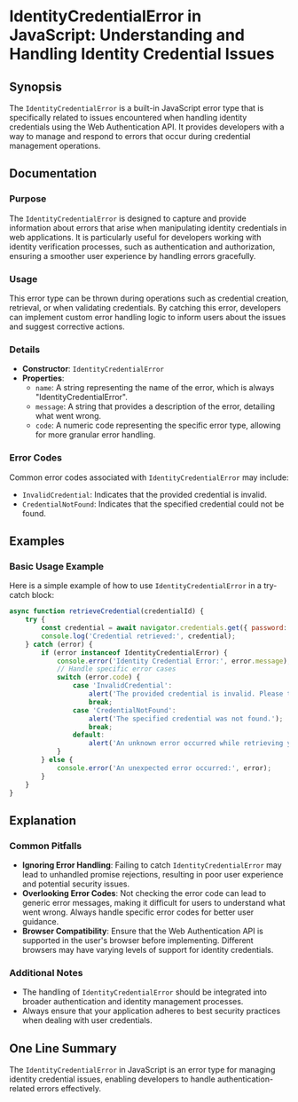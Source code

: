 <!--
Meta Description: # IdentityCredentialError in JavaScript: Understanding and Handling Identity Credential Issues ## Synopsis The `IdentityCredentialError` is a built-in...
Meta Keywords: error, credential, identitycredentialerror, identity, handling
-->

# IdentityCredentialError in JavaScript: Understanding and Handling Identity Credential Issues

## Synopsis
The `IdentityCredentialError` is a built-in JavaScript error type that is specifically related to issues encountered when handling identity credentials using the Web Authentication API. It provides developers with a way to manage and respond to errors that occur during credential management operations.

## Documentation
### Purpose
The `IdentityCredentialError` is designed to capture and provide information about errors that arise when manipulating identity credentials in web applications. It is particularly useful for developers working with identity verification processes, such as authentication and authorization, ensuring a smoother user experience by handling errors gracefully.

### Usage
This error type can be thrown during operations such as credential creation, retrieval, or when validating credentials. By catching this error, developers can implement custom error handling logic to inform users about the issues and suggest corrective actions.

### Details
- **Constructor**: `IdentityCredentialError`
- **Properties**:
  - `name`: A string representing the name of the error, which is always "IdentityCredentialError".
  - `message`: A string that provides a description of the error, detailing what went wrong.
  - `code`: A numeric code representing the specific error type, allowing for more granular error handling.

### Error Codes
Common error codes associated with `IdentityCredentialError` may include:
- `InvalidCredential`: Indicates that the provided credential is invalid.
- `CredentialNotFound`: Indicates that the specified credential could not be found.

## Examples
### Basic Usage Example
Here is a simple example of how to use `IdentityCredentialError` in a try-catch block:

```javascript
async function retrieveCredential(credentialId) {
    try {
        const credential = await navigator.credentials.get({ password: true, credentialId: credentialId });
        console.log('Credential retrieved:', credential);
    } catch (error) {
        if (error instanceof IdentityCredentialError) {
            console.error('Identity Credential Error:', error.message);
            // Handle specific error cases
            switch (error.code) {
                case 'InvalidCredential':
                    alert('The provided credential is invalid. Please try again.');
                    break;
                case 'CredentialNotFound':
                    alert('The specified credential was not found.');
                    break;
                default:
                    alert('An unknown error occurred while retrieving your credential.');
            }
        } else {
            console.error('An unexpected error occurred:', error);
        }
    }
}
```

## Explanation
### Common Pitfalls
- **Ignoring Error Handling**: Failing to catch `IdentityCredentialError` may lead to unhandled promise rejections, resulting in poor user experience and potential security issues.
- **Overlooking Error Codes**: Not checking the error code can lead to generic error messages, making it difficult for users to understand what went wrong. Always handle specific error codes for better user guidance.
- **Browser Compatibility**: Ensure that the Web Authentication API is supported in the user's browser before implementing. Different browsers may have varying levels of support for identity credentials.

### Additional Notes
- The handling of `IdentityCredentialError` should be integrated into broader authentication and identity management processes.
- Always ensure that your application adheres to best security practices when dealing with user credentials.

## One Line Summary
The `IdentityCredentialError` in JavaScript is an error type for managing identity credential issues, enabling developers to handle authentication-related errors effectively.